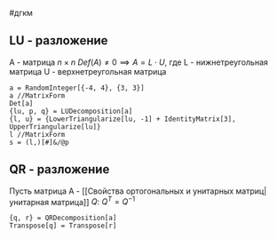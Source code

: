 #дгкм 
## LU - разложение
A - матрица $n \times n$
$Def(A) \neq 0 \implies A = L \cdot U$, где
L - нижнетреугольная матрица
U - верхнетреугольная матрица
``` wolfram
a = RandomInteger[{-4, 4}, {3, 3}]
a //MatrixForm
Det[a]
{lu, p, q} = LUDecomposition[a]
{l, u} = {LowerTriangularize[lu, -1] + IdentityMatrix[3], UpperTriangularize[lu]}
l //MatrixForm
s = (l,)[#]&/@p
```
## QR - разложение
Пусть матрица A - [[Свойства ортогональных и унитарных матриц|унитарная матрица]]
$Q: \ Q^T = Q^{-1}$
``` wolfram
{q, r} = QRDecomposition[a]
Transpose[q] = Transpose[r]
```